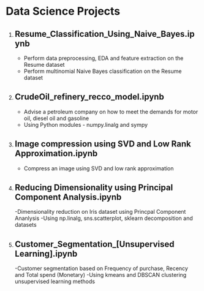 # Data Science Projects
1. Resume_Classification_Using_Naive_Bayes.ipynb
   -
   - Perform data preprocessing, EDA and feature extraction on the Resume dataset
   - Perform multinomial Naive Bayes classification on the Resume dataset 

2. CrudeOil_refinery_recco_model.ipynb
   -
	- Advise a petroleum company on how to meet the demands for motor oil, diesel oil and gasoline
	- Using Python modules - numpy.linalg and sympy

3. Image compression using SVD and Low Rank Approximation.ipynb
   -
   - Compress an image using SVD and low rank approximation

4. Reducing Dimensionality using Principal Component Analysis.ipynb
   -
   -Dimensionality reduction on Iris dataset using Princpal Component Ananlysis
   -Using np.linalg, sns.scatterplot, sklearn decomposition and datasets

5. Customer_Segmentation_[Unsupervised Learning].ipynb
   -
   -Customer segmentation based on Frequency of purchase, Recency and Total spend (Monetary)
   -Using kmeans and DBSCAN clustering unsupervised learning methods
